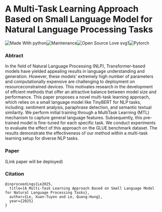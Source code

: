 # A Multi-Task Learning Approach Based on Small Language Model for Natural Language Processing Tasks
![Made With python](https://img.shields.io/badge/Made%20with-Python-brightgreen)![Maintenance](https://img.shields.io/badge/Maintained%3F-yes-green.svg)![Open Source Love svg1](https://badges.frapsoft.com/os/v1/open-source.svg?v=103)![Pytorch](https://img.shields.io/badge/Made%20with-Pytorch-green.svg)
### Abtract 
In the field of Natural Language Processing (NLP), Transformer-based models have yielded appealing results in language understanding and generation. However, these models’ extremely high number of parameters and computationally expensive are challenging to deployment on resourceconstrained devices. This motivates research in the development of effcient methods that offer an attractive balance between model size and performance. This paper proposes a novel multi-task learning approach, which relies on a small language model like TinyBERT for NLP tasks, including: sentiment analysis, paraphrase detection, and semantic textual similarity. We perform initial training through a MultiTask Learning (MTL) mechanism to capture general language features. Subsequently, this pre-trained model is fine-tuned for each specific task. We conduct experiments to evaluate the effect of this approach on the GLUE benchmark dataset. The results demonstrate the effectiveness of our method within a multi-task learning setup for diverse NLP tasks.
### Paper
(Link paper will be deployed)

### Citation
```
@inproceedings{Le2025,
  title={A Multi-Task Learning Approach Based on Small Language Model for Natural Language Processing Tasks},
  author={Le, Xuan-Tuyen and Le, Quang-Hung},
  year={2025}
}
